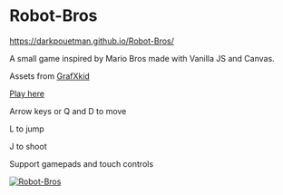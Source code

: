 # Robot-Bros
https://darkpouetman.github.io/Robot-Bros/

A small game inspired by Mario Bros made with Vanilla JS and Canvas.

Assets from [GrafXkid](https://grafxkid.itch.io/)

[Play here](https://vincentdouchin.github.io/Robot-Bros/) 

Arrow keys or Q and D to move 

L to jump

J to shoot

Support gamepads and touch controls

[![Robot-Bros](https://github.com/VincentDouchin/Robot-Bros/blob/master/Robot-Bros.gif)](https://vincentdouchin.github.io/Robot-Bros/)
